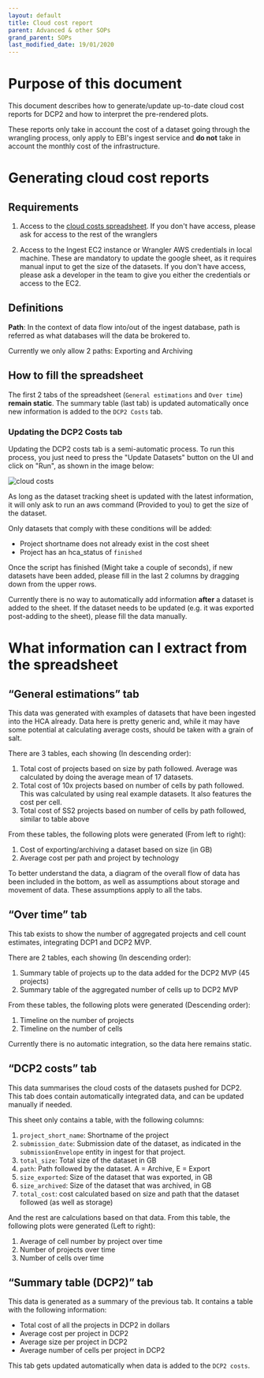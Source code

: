 ```yaml
---
layout: default
title: Cloud cost report
parent: Advanced & other SOPs
grand_parent: SOPs
last_modified_date: 19/01/2020
---
```


# Purpose of this document

This document describes how to generate/update up-to-date cloud cost reports for DCP2 and how to interpret the pre-rendered plots. 

These reports only take in account the cost of a dataset going through the wrangling process, only apply to EBI's ingest service and **do not** take in account the monthly cost of the infrastructure.

# Generating cloud cost reports

## Requirements

1. Access to the [cloud costs spreadsheet](https://docs.google.com/spreadsheets/d/1oZ-6KHyyccktTCVij5udfOqJAo-kXPyiS1qrXtAJTUA/edit#gid=1651740430). If you don't have access, please ask for access to the rest of the wranglers

1. Access to the Ingest EC2 instance or Wrangler AWS credentials in local machine. These are mandatory to update the google sheet, as it requires manual input to get the size of the datasets. If you don't have access, please ask a developer in the team to give you either the credentials or access to the EC2.

## Definitions
**Path**: In the context of data flow into/out of the ingest database, path is referred as what databases will the data be brokered to. 

Currently we only allow 2 paths: Exporting and Archiving

## How to fill the spreadsheet
The first 2 tabs of the spreadsheet (`General estimations` and `Over time`) **remain static**. The summary table (last tab) is updated automatically once new information is added to the `DCP2 Costs` tab.


### Updating the DCP2 Costs tab
Updating the DCP2 costs tab is a semi-automatic process. To run this process, you just need to press the "Update Datasets" button on the UI and click on "Run", as shown in the image below:

![cloud costs](https://github.com/ebi-ait/hca-ebi-wrangler-central/raw/master/assets/images/cloud_cost_screenshots/GUI.png)

As long as the dataset tracking sheet is updated with the latest information, it will only ask to run an aws command (Provided to you) to get the size of the dataset.

Only datasets that comply with these conditions will be added:
- Project shortname does not already exist in the cost sheet
- Project has an hca_status of `finished`

Once the script has finished (Might take a couple of seconds), if new datasets have been added, please fill in the last 2 columns by dragging down from the upper rows.

Currently there is no way to automatically add information **after** a dataset is added to the sheet. If the dataset needs to be updated (e.g. it was exported post-adding to the sheet), please fill the data manually.


# What information can I extract from the spreadsheet

## “General estimations” tab
This data was generated with examples of datasets that have been ingested into the HCA already. Data here is pretty generic and, while it may have some potential at calculating average costs, should be taken with a grain of salt.

There are 3 tables, each showing (In descending order):
1. Total cost of projects based on size by path followed. Average was calculated by doing the average mean of 17 datasets.
1. Total cost of 10x projects based on number of cells by path followed. This was calculated by using real example datasets. It also features the cost per cell.
1. Total cost of SS2 projects based on number of cells by path followed, similar to table above

From these tables, the following plots were generated (From left to right):

1. Cost of exporting/archiving a dataset based on size (in GB)
1. Average cost per path and project by technology

To better understand the data, a diagram of the overall flow of data has been included in the bottom, as well as assumptions about storage and movement of data. These assumptions apply to all the tabs.

## “Over time” tab
This tab exists to show the number of aggregated projects and cell count estimates, integrating DCP1 and DCP2 MVP. 

There are 2 tables, each showing (In descending order):
1. Summary table of projects up to the data added for the DCP2 MVP (45 projects)
1. Summary table of the aggregated number of cells up to DCP2 MVP

From these tables, the following plots were generated (Descending order):
1. Timeline on the number of projects
1. Timeline on the number of cells


Currently there is no automatic integration, so the data here remains static.

## “DCP2 costs” tab
This data summarises the cloud costs of the datasets pushed for DCP2. This tab does contain automatically integrated data, and can be updated manually if needed.

This sheet only contains a table, with the following columns:
1. `project_short_name`: Shortname of the project
1. `submission_date`: Submission date of the dataset, as indicated in the `submissionEnvelope` entity in ingest for that project.
1. `total_size`: Total size of the dataset in GB
1. `path`: Path followed by the dataset. A = Archive, E = Export
1. `size_exported`: Size of the dataset that was exported, in GB
1. `size_archived`: Size of the dataset that was archived, in GB
1. `total_cost`: cost calculated based on size and path that the dataset followed (as well as storage)

And the rest are calculations based on that data. From this table, the following plots were generated (Left to right):
1. Average of cell number by project over time
1. Number of projects over time
1. Number of cells over time


## “Summary table (DCP2)” tab
This data is generated as a summary of the previous tab. It contains a table with the following information:
- Total cost of all the projects in DCP2 in dollars
- Average cost per project in DCP2
- Average size per project in DCP2
- Average number of cells per project in DCP2

This tab gets updated automatically when data is added to the `DCP2 costs`.
